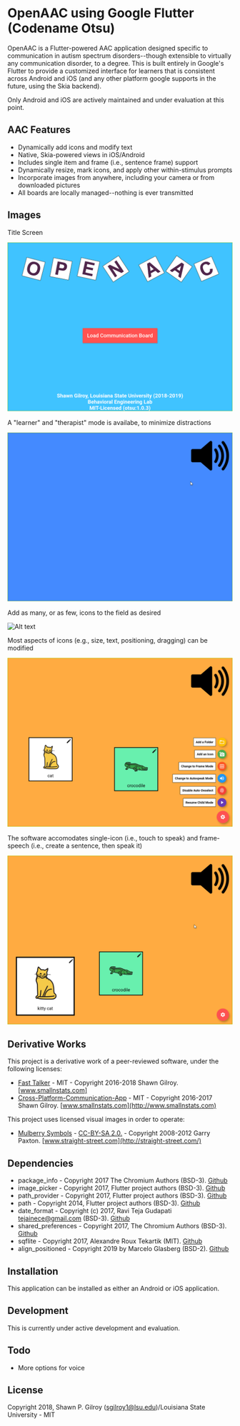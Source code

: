 # OpenAAC using Google Flutter (Codename Otsu)

OpenAAC is a Flutter-powered AAC application designed specific to communication in autism spectrum disorders--though extensible to virtually any communication disorder, to a degree. This is built entirely in Google's Flutter to provide a customized interface for learners that is consistent across Android and iOS (and any other platform google supports in the future, using the Skia backend).

Only Android and iOS are actively maintained and under evaluation at this point.

## AAC Features

 - Dynamically add icons and modify text
 - Native, Skia-powered views in iOS/Android
 - Includes single item and frame (i.e., sentence frame) support
 - Dynamically resize, mark icons, and apply other within-stimulus prompts
 - Incorporate images from anywhere, including your camera or from downloaded pictures
 - All boards are locally managed--nothing is ever transmitted

## Images

Title Screen

![Alt text](previews/openaac_intro.gif?raw=true "Title screen")

A "learner" and "therapist" mode is availabe, to minimize distractions

![Alt text](previews/openaac_unlock.gif?raw=true "Unlock screen")

Add as many, or as few, icons to the field as desired

![Alt text](previews/openaac_add.gif?raw=true "Add icons")

Most aspects of icons (e.g., size, text, positioning, dragging) can be modified

![Alt text](previews/openaac_modify.gif?raw=true "Modify icons")

The software accomodates single-icon (i.e., touch to speak) and frame-speech (i.e., create a sentence, then speak it)

![Alt text](previews/openaac_frame.gif?raw=true "Change mode")

## Derivative Works

This project is a derivative work of a peer-reviewed software, under the following licenses:

- [Fast Talker](https://github.com/miyamot0/FastTalker) - MIT - Copyright 2016-2018 Shawn Gilroy. [www.smallnstats.com]
- [Cross-Platform-Communication-App](https://github.com/miyamot0/Cross-Platform-Communication-App) - MIT - Copyright 2016-2017 Shawn Gilroy. [www.smallnstats.com](http://www.smallnstats.com)

This project uses licensed visual images in order to operate:

- [Mulberry Symbols](https://github.com/straight-street/mulberry-symbols) - [CC-BY-SA 2.0.](http://creativecommons.org/licenses/by-sa/2.0/uk/) - Copyright 2008-2012 Garry Paxton. [www.straight-street.com](http://straight-street.com/)

## Dependencies

- package_info - Copyright 2017 The Chromium Authors (BSD-3). [Github](https://github.com/flutter/plugins/tree/master/packages/package_info)
- image_picker - Copyright 2017, Flutter project authors (BSD-3). [Github](https://github.com/flutter/plugins/tree/master/packages/image_picker)
- path_provider - Copyright 2017, Flutter project authors (BSD-3). [Github](https://github.com/flutter/plugins/tree/master/packages/path_provider)
- path - Copyright 2014, Flutter project authors (BSD-3). [Github](https://github.com/dart-lang/path)
- date_format - Copyright (c) 2017, Ravi Teja Gudapati <tejainece@gmail.com> (BSD-3). [Github](https://github.com/tejainece/date_format)
- shared_preferences - Copyright 2017, The Chromium Authors (BSD-3). [Github](https://github.com/flutter/plugins/tree/master/packages/shared_preferences)
- sqflite - Copyright 2017, Alexandre Roux Tekartik (MIT). [Github](https://github.com/tekartik/sqflite)
- align_positioned - Copyright 2019 by Marcelo Glasberg (BSD-2). [Github](https://github.com/marcglasberg/align_positioned)


## Installation

This application can be installed as either an Android or iOS application.  

## Development

This is currently under active development and evaluation.

## Todo

- More options for voice

## License

Copyright 2018, Shawn P. Gilroy (sgilroy1@lsu.edu)/Louisiana State University - MIT